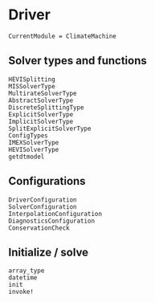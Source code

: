 # Driver

```@meta
CurrentModule = ClimateMachine
```

## Solver types and functions

```@docs
HEVISplitting
MISSolverType
MultirateSolverType
AbstractSolverType
DiscreteSplittingType
ExplicitSolverType
ImplicitSolverType
SplitExplicitSolverType
ConfigTypes
IMEXSolverType
HEVISolverType
getdtmodel
```

## Configurations

```@docs
DriverConfiguration
SolverConfiguration
InterpolationConfiguration
DiagnosticsConfiguration
ConservationCheck
```

## Initialize / solve

```@docs
array_type
datetime
init
invoke!
```

